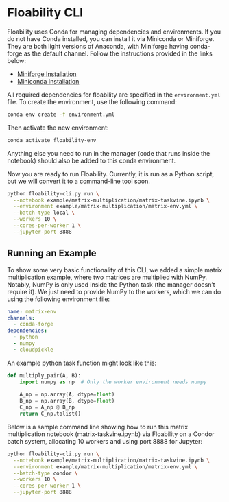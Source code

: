 # Floability CLI


Floability uses Conda for managing dependencies and environments. If you do not have Conda installed, you can install it via Miniconda or Miniforge. They are both light versions of Anaconda, with Miniforge having conda-forge as the default channel. Follow the instructions provided in the links below:

- [Miniforge Installation](https://github.com/conda-forge/miniforge)
- [Miniconda Installation](https://docs.anaconda.com/miniconda/install)

All required dependencies for floability are specified in the `environment.yml` file. To create the environment, use the following command:

```bash
conda env create -f environment.yml
```

Then activate the new environment:

```bash
conda activate floability-env
```

Anything else you need to run in the manager (code that runs inside the notebook) should also be added to this conda environment.


Now you are ready to run Floability. Currently, it is run as a Python script, but we will convert it to a command-line tool soon.

```bash
python floability-cli.py run \
  --notebook example/matrix-multiplication/matrix-taskvine.ipynb \
  --environment example/matrix-multiplication/matrix-env.yml \
  --batch-type local \
  --workers 10 \
  --cores-per-worker 1 \
  --jupyter-port 8888
```

## Running an Example
To show some very basic functionality of this CLI, we added a simple matrix multiplication example, where two matrices are multiplied with NumPy. Notably, NumPy is only used inside the Python task (the manager doesn’t require it). We just need to provide NumPy to the workers, which we can do using the following environment file:

```yaml
name: matrix-env
channels:
  - conda-forge
dependencies:
  - python
  - numpy
  - cloudpickle
```

An example python task function might look like this:

```python
def multiply_pair(A, B):
    import numpy as np  # Only the worker environment needs numpy
    
    A_np = np.array(A, dtype=float)
    B_np = np.array(B, dtype=float)
    C_np = A_np @ B_np
    return C_np.tolist()
```
Below is a sample command line showing how to run this matrix multiplication notebook (matrix-taskvine.ipynb) via Floability on a Condor batch system, allocating 10 workers and using port 8888 for Jupyter:

```bash
python floability-cli.py run \
  --notebook example/matrix-multiplication/matrix-taskvine.ipynb \
  --environment example/matrix-multiplication/matrix-env.yml \
  --batch-type condor \
  --workers 10 \
  --cores-per-worker 1 \
  --jupyter-port 8888
```

